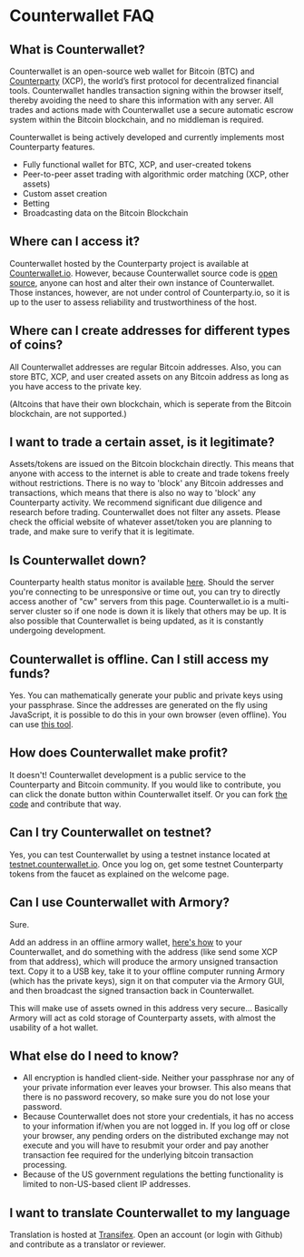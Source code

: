 Counterwallet FAQ
==================

What is Counterwallet?
--------------------------

Counterwallet is an open-source web wallet for Bitcoin (BTC) and [Counterparty](https://github.com/CounterpartyXCP/) (XCP), the world’s first protocol for decentralized financial tools. Counterwallet handles transaction signing within the browser itself, thereby avoiding the need to share this information with any server. All trades and actions made with Counterwallet use a secure automatic escrow system within the Bitcoin blockchain, and no middleman is required.

Counterwallet is being actively developed and currently implements most Counterparty features.

- Fully functional wallet for BTC, XCP, and user-created tokens
- Peer-to-peer asset trading with algorithmic order matching (XCP, other assets)
- Custom asset creation
- Betting
- Broadcasting data on the Bitcoin Blockchain

Where can I access it?
--------------------------

Counterwallet hosted by the Counterparty project is available at [Counterwallet.io](https://counterwallet.io/). However, because Counterwallet source code is [open source](https://github.com/CounterpartyXCP/counterwallet/), anyone can host and alter their own instance of Counterwallet. Those instances, however, are not under control of Counterparty.io, so it is up to the user to assess reliability and trustworthiness of the host.

Where can I create addresses for different types of coins?
--------------------------

All Counterwallet addresses are regular Bitcoin addresses. Also, you can store BTC, XCP, and user created assets on any Bitcoin address as long as you have access to the private key.

(Altcoins that have their own blockchain, which is seperate from the Bitcoin blockchain, are not supported.)

I want to trade a certain asset, is it legitimate?
--------------------------

Assets/tokens are issued on the Bitcoin blockchain directly. This means that anyone with access to the internet is able to create and trade tokens freely without restrictions. There is no way to 'block' any Bitcoin addresses and transactions, which means that there is also no way to 'block' any Counterparty activity. We recommend significant due diligence and research before trading. Counterwallet does not filter any assets. Please check the official website of whatever asset/token you are planning to trade, and make sure to verify that it is legitimate. 

Is Counterwallet down?
-----------------------

Counterparty health status monitor is available [here](http://status-backend.counterparty.io/). Should the server you're connecting to be unresponsive or time out, you can try to directly access another of "cw" servers from this page. Counterwallet.io is a multi-server cluster so if one node is down it is likely that others may be up. It is also possible that Counterwallet is being updated, as it is constantly undergoing development.

Counterwallet is offline. Can I still access my funds?
-----------------------

Yes. You can mathematically generate your public and private keys using your passphrase. Since the addresses are generated on the fly using JavaScript, it is possible to do this in your own browser (even offline). You can use [this tool](https://blockscan.com/tool_generatekey). 

How does Counterwallet make profit?
-----------------------

It doesn't! Counterwallet development is a public service to the Counterparty and Bitcoin community. If you would like to contribute, you can click the donate button within Counterwallet itself. Or you can fork [the code](https://github.com/CounterpartyXCP/counterwallet/) and contribute that way.

Can I try Counterwallet on testnet?
------------------------------------------

Yes, you can test Counterwallet by using a testnet instance located at [testnet.counterwallet.io](https://testnet.counterwallet.io/). Once you log on, get some testnet Counterparty tokens from the faucet as explained on the welcome page.

Can I use Counterwallet with Armory?
------------------------------------------

Sure.

Add an address in an offline armory wallet, [here's how](https://bitcoinarmory.com/about/using-our-wallet/)
to your Counterwallet, and do something with the address (like send some XCP from that address), which will produce the armory unsigned transaction text. Copy it to a USB key, take it to your offline computer running Armory (which has the private keys), sign it on that computer via the Armory GUI, and then broadcast the signed transaction back in Counterwallet.

This will make use of assets owned in this address very secure... Basically Armory will act as cold storage of Counterparty assets, with almost the usability of a hot wallet.

What else do I need to know?
------------------------------

- All encryption is handled client-side. Neither your passphrase nor any of your private information ever leaves your browser. This also means that there is no password recovery, so make sure you do not lose your password.
- Because Counterwallet does not store your credentials, it has no access to your information if/when you are not logged in. If you log off or close your browser, any pending orders on the distributed exchange may not execute and you will have to resubmit your order and pay another transaction fee required for the underlying bitcoin transaction processing.
- Because of the US government regulations the betting functionality is limited to non-US-based client IP addresses.

I want to translate Counterwallet to my language
-------------------------------------------------

Translation is hosted at [Transifex](https://www.transifex.com/organization/counterparty/dashboard/counterwallet). Open an account (or login with
Github) and contribute as a translator or reviewer.
